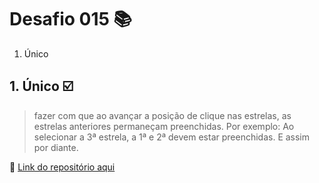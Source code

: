 # Desafio 015 :books:

1. Único



## 1. Único :ballot_box_with_check:

> fazer com que ao avançar a posição de clique nas estrelas, as estrelas anteriores permaneçam preenchidas. Por exemplo: Ao selecionar a 3ª estrela, a 1ª e 2ª devem estar preenchidas. E assim por diante.

:memo: [Link do repositório aqui]()
